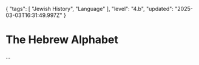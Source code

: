 {
  "tags": [
    "Jewish History",
    "Language"
  ],
  "level": "4.b",
  "updated": "2025-03-03T16:31:49.997Z"
}

# The Hebrew Alphabet

...